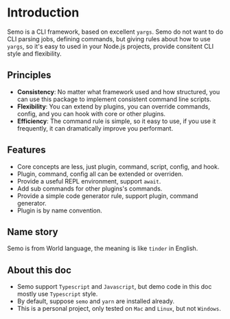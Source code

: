 # Introduction

Semo is a CLI framework, based on excellent `yargs`. Semo do not want to do CLI parsing jobs, defining commands, but giving rules about how to use `yargs`, so it's easy to used in your Node.js projects, provide consitent CLI style and flexibility. 

## Principles

- **Consistency**: No matter what framework used and how structured, you can use this package to implement consistent command line scripts.
- **Flexibility**: You can extend by plugins, you can override commands, config, and you can hook with core or other plugins.
- **Efficiency**: The command rule is simple, so it easy to use, if you use it frequently, it can dramatically improve you performant.

## Features

- Core concepts are less, just plugin, command, script, config, and hook.
- Plugin, command, config all can be extended or overriden.
- Provide a useful REPL environment, support `await`.
- Add sub commands for other plugins's commands.
- Provide a simple code generator rule, support plugin, command generator.
- Plugin is by name convention.

## Name story

Semo is from World language, the meaning is like `tinder` in English.

## About this doc

- Semo support `Typescript` and `Javascript`, but demo code in this doc mostly use `Typescript` style.
- By default, suppose `semo` and `yarn` are installed already.
- This is a personal project, only tested on `Mac` and `Linux`, but not `Windows`.